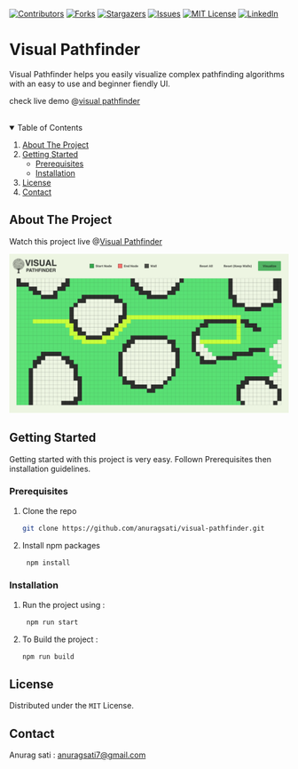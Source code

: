 [![Contributors][contributors-shield]][contributors-url]
[![Forks][forks-shield]][forks-url]
[![Stargazers][stars-shield]][stars-url]
[![Issues][issues-shield]][issues-url]
[![MIT License][license-shield]][license-url]
[![LinkedIn][linkedin-shield]][linkedin-url]



<!-- PROJECT LOGO -->
# Visual Pathfinder
Visual Pathfinder helps you easily visualize complex pathfinding algorithms with an easy to use and beginner fiendly UI.

check live demo @[visual pathfinder](https://anuragsati.github.io/visual-pathfinder/)
<br>
<br>

<!-- TABLE OF CONTENTS -->
<details open="open">
  <summary>Table of Contents</summary>
  <ol>
    <li>
      <a href="#about-the-project">About The Project</a>
    </li>
	<li>
      <a href="#getting-started">Getting Started</a>
      <ul>
        <li><a href="#prerequisites">Prerequisites</a></li>
        <li><a href="#installation">Installation</a></li>
      </ul>
    </li>
    <li><a href="#license">License</a></li>
    <li><a href="#contact">Contact</a></li>
  </ol>
</details>



<!-- ABOUT THE PROJECT -->
## About The Project

Watch this project live @[Visual Pathfinder](https://anuragsati.github.io/visual-pathfinder/)

[![visual pathfinder screenshot][product-screenshot]](https://anuragsati.github.io/visual-pathfinder/)


<!-- GETTING STARTED -->
## Getting Started

Getting started with this project is very easy. Follown Prerequisites then installation guidelines.

### Prerequisites

1. Clone the repo
   ```sh
   git clone https://github.com/anuragsati/visual-pathfinder.git
   ```

1. Install npm packages
   ```sh
	npm install
   ```

### Installation

1. Run the project using : 
   ```sh
	npm run start
   ```
1. To Build the project : 
	```sh
	npm run build 
	```

<!-- LICENSE -->
## License
Distributed under the `MIT` License.


<!-- CONTACT -->
## Contact
Anurag sati : anuragsati7@gmail.com


<!-- MARKDOWN LINKS & IMAGES -->
[contributors-shield]: https://img.shields.io/github/contributors/anuragsati/visual-pathfinder.svg?style=for-the-badge
[contributors-url]: https://github.com/anuragsati/visual-pathfinder/graphs/contributors

[forks-shield]: https://img.shields.io/github/forks/anuragsati/visual-pathfinder.svg?style=for-the-badge
[forks-url]: https://github.com/anuragsati/visual-pathfinder/network/members

[stars-shield]: https://img.shields.io/github/stars/anuragsati/visual-pathfinder.svg?style=for-the-badge
[stars-url]: https://github.com/anuragsati/visual-pathfinder/stargazers

[issues-shield]: https://img.shields.io/github/issues/anuragsati/visual-pathfinder.svg?style=for-the-badge
[issues-url]: https://github.com/anuragsati/visual-pathfinder/issues

[license-shield]: https://img.shields.io/github/license/anuragsati/visual-pathfinder.svg?style=for-the-badge
[license-url]: https://github.com/anuragsati/visual-pathfinder/blob/main/LICENSE

[linkedin-shield]: https://img.shields.io/badge/-LinkedIn-black.svg?style=for-the-badge&logo=linkedin&colorB=555
[linkedin-url]: https://www.linkedin.com/in/anurag-sati/


[product-screenshot]: ./preview.png